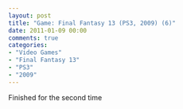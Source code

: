 ```yaml
---
layout: post
title: "Game: Final Fantasy 13 (PS3, 2009) (6)"
date: 2011-01-09 00:00
comments: true
categories:
- "Video Games"
- "Final Fantasy 13"
- "PS3"
- "2009"
---
```


Finished for the second time
